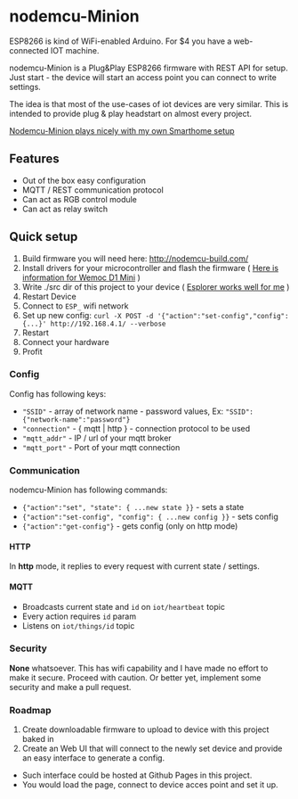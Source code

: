 # nodemcu-Minion

ESP8266 is kind of WiFi-enabled Arduino. For $4 you have a web-connected IOT machine.

nodemcu-Minion is a Plug&amp;Play ESP8266 firmware with REST API for setup.
Just start - the device will start an access point you can connect to write settings.

The idea is that most of the use-cases of iot devices are very similar.
This is intended to provide plug & play headstart on almost every project.

[Nodemcu-Minion plays nicely with my own Smarthome setup](https://github.com/artpi/SmartPi)


## Features

- Out of the box easy configuration
- MQTT / REST communication protocol
- Can act as RGB control module
- Can act as relay switch


## Quick setup

1. Build firmware you will need here: http://nodemcu-build.com/
2. Install drivers for your microcontroller and flash the firmware ( [Here is information for Wemoc D1 Mini](http://www.wemos.cc/tutorial/get_started_in_nodemcu.html) )
3. Write ./src dir of this project to your device ( [Esplorer works well for me](http://esp8266.ru/esplorer/) )
4. Restart Device
5. Connect to `ESP_` wifi network
6. Set up new config: `curl -X POST -d '{"action":"set-config","config":{...}' http://192.168.4.1/ --verbose`
7. Restart
8. Connect your hardware
9. Profit

### Config

Config has following keys:
- `"SSID"` - array of network name - password values, Ex: `"SSID":{"network-name":"password"}`
- `"connection"` - { mqtt | http } - connection protocol to be used
- `"mqtt_addr"` - IP / url of your mqtt broker
- `"mqtt_port"` - Port of your mqtt connection


### Communication

nodemcu-Minion has following commands:

- `{"action":"set", "state": { ...new state }}` - sets a state
- `{"action":"set-config", "config": { ...new config }}` - sets config
- `{"action":"get-config"}` - gets config (only on http mode)

#### HTTP

In **http** mode, it replies to every request with current state / settings.

#### MQTT

- Broadcasts current state and `id` on `iot/heartbeat` topic
- Every action requires `id` param
- Listens on `iot/things/id` topic

### Security

**None** whatsoever. This has wifi capability and I have made no effort to make it secure. Proceed with caution. Or better yet, implement some security and make a pull request.


### Roadmap

1. Create downloadable firmware to upload to device with this project baked in
2. Create an Web UI that will connect to the newly set device and provide an easy interface to generate a config.
  - Such interface could be hosted at Github Pages in this project.
  - You would load the page, connect to device acces point and set it up.
